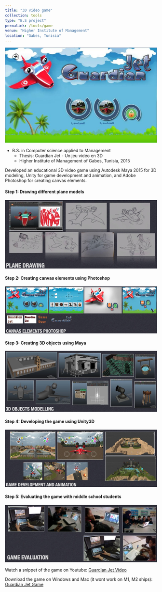 ```yaml
---
title: "3D video game"
collection: tools
type: "B.S project"
permalink: /tools/game
venue: "Higher Institute of Management" 
location: "Gabes, Tunisia"
---
```


![3D game](../images/game.png) 

* B.S. in Computer science applied to Management
  - Thesis: Guardian Jet - Un jeu vidéo en 3D
  - Higher Institute of Management of Gabes, Tunisia, 2015

Developed an educational 3D video game using Autodesk Maya 2015 for 3D modeling, Unity for game development and animation, and Adobe Photoshop for creating canvas elements.

#### Step 1: Drawing different plane models

![1step](../images/plane.png)

#### Step 2: Creating canvas elements using Photoshop

![2step](../images/canvas.png)

#### Step 3: Creating 3D objects using Maya

![3step](../images/maya.png)

#### Step 4: Developing the game using Unity3D

![4step](../images/unity.png)

#### Step 5: Evaluating the game with middle school students

![5step](../images/evaluation.png)


Watch a snippet of the game on Youtube: [Guardian Jet Video](https://www.youtube.com/watch?v=AfkVj9_Abb0)


Download the game on Windows and Mac (it wont work on M1, M2 ships): [Guardian Jet Game](https://drive.google.com/drive/folders/1CSrYVe97ZvMtAqk9XwDNyMDWM1zPjUDg?usp=share_link)



